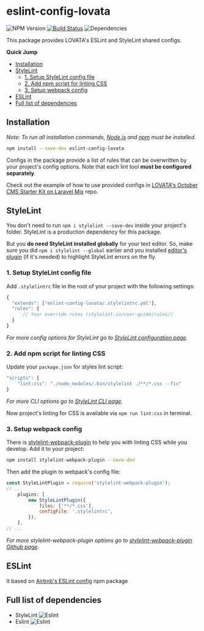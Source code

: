 # eslint-config-lovata

![NPM Version](https://img.shields.io/npm/v/eslint-config-lovata.svg?style=flat) [![Build Status](https://travis-ci.com/lovata/eslint-config-lovata.svg?branch=master)](https://travis-ci.com/lovata/eslint-config-lovata) ![Dependencies](https://img.shields.io/librariesio/github/lovata/eslint-config-lovata.svg?style=flat)

This package provides LOVATA's ESLint and StyleLint shared configs.

**Quick Jump**

<!-- TOC depthFrom:2 -->

- [Installation](#installation)
- [StyleLint](#stylelint)
    - [1. Setup StyleLint config file](#1-setup-stylelint-config-file)
    - [2. Add npm script for linting CSS](#2-add-npm-script-for-linting-css)
    - [3. Setup webpack config](#3-setup-webpack-config)
- [ESLint](#eslint)
- [Full list of dependencies](#full-list-of-dependencies)

<!-- /TOC -->

## Installation

*Note: To run all installation commands, [Node.js](http://nodejs.org) and [npm](https://npmjs.com) must be installed.*

```bash
npm install --save-dev eslint-config-lovata
```

Configs in the package provide a list of rules that can be overwritten by your project's config options. Note that each lint tool **must be configured separately**.

Check out the example of how to use provided configs in [LOVATA's October CMS Starter Kit on Laravel Mix](https://github.com/lovata/octobercms-starter-kit-laravel-mix) repo.

## StyleLint

You don't need to run `npm i stylelint --save-dev` inside your project's folder. StyleLint is a production dependency for this package.

But you **do need StyleLint installed globally** for your text editor. So, make sure you did `npm i stylelint --global` earlier and you installed [editor's plugin](https://stylelint.io/user-guide/complementary-tools/#editor-plugins) (if it's needed) to highlight StyleLint errors on the fly.

### 1. Setup StyleLint config file

Add `.stylelintrc` file in the root of your project with the following settings:

```javascript
{
  "extends": ["eslint-config-lovata/.stylelintrc.yml"],
  "rules": {
      // Your override rules (stylelint.io/user-guide/rules/)
  }
}
```

*For more config options for StyleLint go to [StyleLint configuration page](https://stylelint.io/user-guide/configuration/).*

### 2. Add npm script for linting CSS

Update your `package.json` for styles lint script:

```javascript
"scripts": {
    "lint:css": "./node_modules/.bin/stylelint ./**/*.css --fix"
}
```

*For more CLI options go to [StyleLint CLI page](https://stylelint.io/user-guide/cli/).*

Now project's linting for CSS is available via `npm run lint:css` in terminal.

### 3. Setup webpack config

There is [stylelint-webpack-plugin](https://github.com/webpack-contrib/stylelint-webpack-plugin) to help you with linting CSS while you develop. Add it to your project:

```bash
npm install stylelint-webpack-plugin --save-dev
```

Then add the plugin to webpack's config file:

```javascript
const StyleLintPlugin = require('stylelint-webpack-plugin');
// ...
    plugins: [
        new StyleLintPlugin({
            files: ['**/*.css'],
            configFile: '.stylelintrc',
        }),
    ],
// ...
```

*For more stylelint-webpack-plugin options go to [stylelint-webpack-plugin Github page](https://github.com/webpack-contrib/stylelint-webpack-plugin).*

## ESLint

It based on [Airbnb's ESLint config](https://www.npmjs.com/package/eslint-config-airbnb) npm package

## Full list of dependencies

- StyleLint ![Eslint](https://img.shields.io/npm/dependency-version/eslint-config-lovata/stylelint.svg?style=flat)
- Eslint ![Eslint](https://img.shields.io/npm/dependency-version/eslint-config-lovata/eslint.svg?style=flat)
